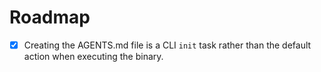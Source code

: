 # Roadmap

- [x] Creating the AGENTS.md file is a CLI `init` task rather than the default action when executing the binary.
